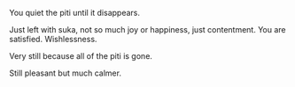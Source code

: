 You quiet the piti until it disappears.

Just left with suka, not so much joy or happiness, just contentment.
You are satisfied. Wishlessness.

Very still because all of the piti is gone.

Still pleasant but much calmer.